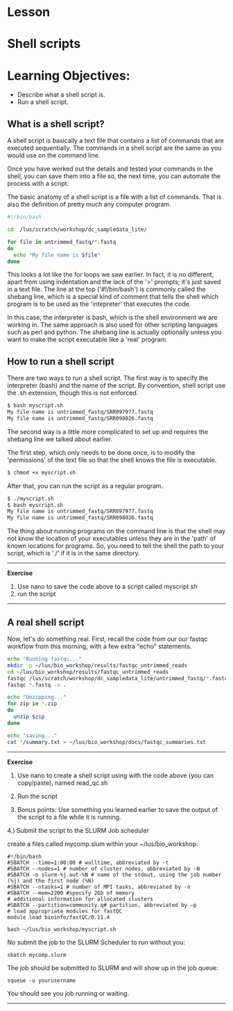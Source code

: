 # Lesson

Shell scripts
===================

# Learning Objectives:
* Describe what a shell script is.
* Run a shell script.


## What is a shell script?
A shell script is basically a text file that contains a list of commands
that are executed sequentially.  The commands in a shell script are the same
as you would use on the command line.

Once you have worked out the details and tested your commands in the shell, you can save them into a file so, the next time, you can automate the process with
a script.

The basic anatomy of a shell script is a file with a list of commands.
That is also the definition of pretty much any computer program.

```bash
#!/bin/bash

cd  /lus/scratch/workshop/dc_sampledata_lite/

for file in untrimmed_fastq/*.fastq
do
  echo "My file name is $file"
done
```

This looks a lot like the for loops we saw earlier.  In fact, it is no different, apart from using indentation and the lack of the '>' prompts; it's just saved in a text file. The line at the top ('#!/bin/bash') is commonly called the shebang line, which is a special kind of comment that tells the shell which program is to be used as the 'intepreter' that executes the code.  

In this case, the interpreter is bash, which is the shell environment we are working in. The same approach is also used for other scripting languages such as perl and python.  The shebang line is actually optionally unless you want to
make the script executable like a 'real' program.

## How to run a shell script
There are two ways to run a shell script. The first way is to specify the
interpreter (bash) and the name of the script.  By convention, shell script
use the .sh extension, though this is not enforced.

```bash
$ bash myscript.sh
My file name is untrimmed_fastq/SRR097977.fastq
My file name is untrimmed_fastq/SRR098026.fastq
```

The second way is a little more complicated to set up and requires the shebang line we talked about earlier.

The first step, which only needs to be done once, is to modify the 'permissions' of the text file so that the shell knows the file is executable.

```bash
$ chmod +x myscript.sh
```

After that, you can run the script as a regular program.

```bash
$ ./myscript.sh
$ bash myscript.sh
My file name is untrimmed_fastq/SRR097977.fastq
My file name is untrimmed_fastq/SRR098026.fastq
```

The thing about running programs on the command line is that the shell may not know the location of your executables unless they are in the 'path' of known locations for programs.  So, you need to tell the shell the path to your script, which is './' if it is in the same directory.

****
**Exercise**
1) Use nano to save the code above to a script called myscript.sh
2) run the script
****


## A real shell script

Now, let's do something real.  First, recall the code from our our fastqc
workflow from this morning, with a few extra "echo" statements.

```bash
echo "Running fastqc..."
mkdir -p ~/lus/bio_workshop/results/fastqc_untrimmed_reads
cd ~/lus/bio_workshop/results/fastqc_untrimmed_reads
fastqc /lus/scratch/workshop/dc_sampledata_lite/untrimmed_fastq/*.fastq -o .
fastqc *.fastq -o .

echo "Unzipping..."
for zip in *.zip
do
  unzip $zip
done

echo "saving..."
cat */summary.txt > ~/lus/bio_workshop/docs/fastqc_summaries.txt
```


****
**Exercise**

1) Use nano to create a shell script using with the code above (you can copy/paste),
named read_qc.sh

2) Run the script

3) Bonus points: Use something you learned earlier to save the output
of the script to a file while it is running.

4.) Submit the script to the SLURM Job scheduler

create a files called mycomp.slum within your ~/lus/bio_workshop:
```
#!/bin/bash
#SBATCH --time=1:00:00 # walltime, abbreviated by -t
#SBATCH --nodes=1 # number of cluster nodes, abbreviated by -N
#SBATCH -o slurm-%j.out-%N # name of the stdout, using the job number (%j) and the first node (%N)
#SBATCH --ntasks=1 # number of MPI tasks, abbreviated by -n
#SBATCH --mem=2200 #specify 2Gb of memory
# additional information for allocated clusters
#SBATCH --partition=community.q# partition, abbreviated by –p
# load appropriate modules for fastQC
module load bioinfo/fastQC/0.11.4

bash ~/lus/bio_workshop/myscript.sh

```

No submit the job to the SLURM Scheduler to run without you:
```
sbatch mycomp.slurm
```

The job should be submitted to SLURM and will show up in the job queue:
```
squeue -u yourusername
```
You should see you job running or waiting.
****
